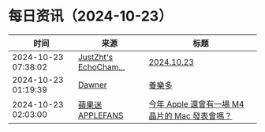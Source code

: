 ﻿# 每日资讯（2024-10-23）

|时间|来源|标题|
|---|---|---|
|2024-10-23 07:38:02|[JustZht's EchoCham...](https://www.justzht.com/rss/)|[2024.10.23](https://www.justzht.com/2024-10-23/)|
|2024-10-23 01:19:39|[Dawner](https://dawner.top/atom.xml)|[養樂多](https://dawner.top/posts/yakult/)|
|2024-10-23 02:03:00|[蘋果迷 APPLEFANS](https://applefans.today/feed/)|[今年 Apple 還會有一場 M4 晶片的 Mac 發表會嗎？](https://applefans.today/2024-10-m4-chip-macs-event-rumors/)|
